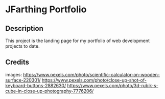 # JFarthing Portfolio

## Description

This project is the landing page for my portfolio of web development projects to date.

## Credits

images:
https://www.pexels.com/photo/scientific-calculator-on-wooden-surface-220301/
https://www.pexels.com/photo/close-up-shot-of-keyboard-buttons-2882630/
https://www.pexels.com/photo/3d-rubik-s-cube-in-close-up-photography-7776206/
